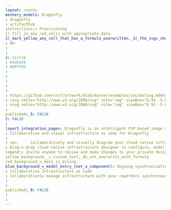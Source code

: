 ```yaml
---
layout: county 
meshery_models: Dragonfly
: dragonfly
: artifacthub
instructions:: Provisioning
1)_fill_in_any_red_cells_with_appropriate_data.
2)_mark_yellow_any_cell_that_has_a_formula_overwritten._3)_the_svgs_shouldn't_have_xml_header_they_are_added_programmatically_through_workflows: Container Registry
: AH
: 
: 
1: circle
: #4aba58
: #8FFF9D
: 
: 
: 
: 
: 
: https://github.com/cncf/artwork/blob/master/examples/incubating.md#dragonfly-logos
: <svg xmlns="http://www.w3.org/2000/svg" role="img" viewBox="0.92 -5.08 357.16 368.16"><defs><linearGradient id="linear-gradient" x1="8.049" x2="223.705" y1="185.068" y2="185.068" gradientTransform="matrix(1 0 0 -1 0 362)" gradientUnits="userSpaceOnUse"><stop offset="0" stop-color="#006934" stop-opacity="0"/><stop offset="1" stop-color="#006934"/></linearGradient><style>.cls-1{fill:#4aba58}</style></defs><g id="_编组_" data-name="编组"><g id="_编组_2" data-name="编组 2"><path id="_路径_" d="M228.765 30.362L179.644 2l-49.093 28.362 49.093 28.335 49.121-28.335z" class="cls-1" data-name="路径"/><path id="_路径_2" d="M152.896 215.413l7.001 129.366 19.747 11.405 19.774-11.405 7.002-129.366-26.776-15.453-26.748 15.453z" class="cls-1" data-name="路径 2"/><path id="_路径_3" d="M265.496 108.474L351.24 58.97l-35.91-20.758a27.35 27.35 0 0 0-13.676-3.802 25.819 25.819 0 0 0-13.183 3.555l-72.532 41.9z" class="cls-1" data-name="路径 3"/><path id="_路径_4" d="M265.414 150.43l85.743 49.503-35.938 20.759a27.35 27.35 0 0 1-13.675 3.802 25.818 25.818 0 0 1-13.183-3.556l-72.505-41.873z" class="cls-1" data-name="路径 4"/><path id="_路径_5" d="M130.086 129.424L8.049 199.906l35.938 20.731a27.35 27.35 0 0 0 13.675 3.802 25.818 25.818 0 0 0 13.183-3.556L179.7 157.978z" class="cls-1" data-name="路径 5"/><path id="_路径_6" d="M179.644 158.033L8.049 58.97l35.91-20.758a27.35 27.35 0 0 1 13.676-3.802 25.819 25.819 0 0 1 13.183 3.555l158.412 91.46z" class="cls-1" data-name="路径 6"/><path id="_路径_7" fill="url(#linear-gradient)" d="M130.086 129.424L8.049 199.906l35.938 20.731a27.35 27.35 0 0 0 13.675 3.802 25.818 25.818 0 0 0 13.183-3.556l78.769-45.51a19.774 19.774 0 0 0 .793-34.243 1040.537 1040.537 0 0 1-20.321-11.706z" data-name="路径 7"/></g></g></svg>
: <svg xmlns="http://www.w3.org/2000/svg" role="img" viewBox="0.92 -5.08 357.16 368.16"><defs><style>.cls-1{fill:#fff}</style></defs><g id="_编组_" data-name="编组"><g id="_编组_2" data-name="编组 2"><path id="_路径_" d="M228.765 30.362L179.644 2l-49.093 28.362 49.093 28.335 49.121-28.335z" class="cls-1" data-name="路径"/><path id="_路径_2" d="M152.896 215.413l7.001 129.366 19.747 11.405 19.774-11.405 7.002-129.366-26.776-15.453-26.748 15.453z" class="cls-1" data-name="路径 2"/><path id="_路径_3" d="M265.496 108.474L351.24 58.97l-35.91-20.758a27.35 27.35 0 0 0-13.676-3.802 25.819 25.819 0 0 0-13.183 3.555l-72.532 41.9z" class="cls-1" data-name="路径 3"/><path id="_路径_4" d="M265.414 150.43l85.743 49.503-35.938 20.759a27.35 27.35 0 0 1-13.675 3.802 25.818 25.818 0 0 1-13.183-3.556l-72.505-41.873z" class="cls-1" data-name="路径 4"/><path id="_路径_5" d="M130.086 129.424L8.049 199.906l35.938 20.731a27.35 27.35 0 0 0 13.675 3.802 25.818 25.818 0 0 0 13.183-3.556L179.7 157.978z" class="cls-1" data-name="路径 5"/><path id="_路径_6" d="M179.644 158.033L8.049 58.97l35.91-20.758a27.35 27.35 0 0 1 13.676-3.802 25.819 25.819 0 0 1 13.183 3.555l158.412 91.46z" class="cls-1" data-name="路径 6"/><path id="_路径_7" d="M130.086 129.424L8.049 199.906l35.938 20.731a27.35 27.35 0 0 0 13.675 3.802 25.818 25.818 0 0 0 13.183-3.556l78.769-45.51a19.774 19.774 0 0 0 .793-34.243 1040.537 1040.537 0 0 1-20.321-11.706z" class="cls-1" data-name="路径 7"/></g></g></svg>
: 
published:_5: FALSE
2: FALSE
: 
layer5_integration_pages: Dragonfly is an intelligent P2P based image and file distribution system, it also provides a variety of enterprise-level (efficiency, stability, safety, low-cost) product features.
: Collaborative and visual infrastructure as code for Dragonfly
: 
: <p>,     Collaboratively and visually diagram your cloud native infrastructure with GitOps-style pipeline integration. Design, test, and manage configuration your Kubernetes-based, containerized applications as a visual topology., </p>, <p>,     Looking for best practice cloud native design and deployment best practices? Choose from thousands of pre-built components in MeshMap. Choose from hundreds of ready-made design patterns by importing templates from Meshery Catalog or use our low code designer, MeshMap, to create and deploy your own cloud native infrastructure designs., </p>
: Drag-n-drop cloud native infrastructure designer to configure, model, and deploy your workloads.
legend:: Invite anyone to review and make changes to your private designs.
yellow_background__=_custom_text;_do_not_overwrite_with_formula
red_background_=_data_is_mising
blue_background_=_model_entry_(not_a_component): Ongoing synchronization of Kubernetes configuration and changes across any number of clusters.
: Collaborative Infrastructure as Code
: Collaboratively manage infrastructure with your coworkers synchronously sharing the same designs.
: 
: 
published:_0: FALSE
: 
: 
---
```

